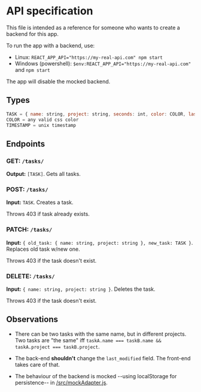 # API specification

This file is intended as a reference for someone who wants to create a backend for this app.

To run the app with a backend, use:

- Linux: `REACT_APP_API="https://my-real-api.com" npm start`
- Windows (powershell): `$env:REACT_APP_API="https://my-real-api.com"` and `npm start`

The app will disable the mocked backend.

## Types

```js
TASK = { name: string, project: string, seconds: int, color: COLOR, last_modified: TIMESTAMP }
COLOR = any valid css color
TIMESTAMP = unix timestamp
```

## Endpoints

### GET: `/tasks/`

**Output:** `[TASK]`. Gets all tasks.

### POST: `/tasks/`

**Input:** `TASK`. Creates a task.

Throws 403 if task already exists.

### PATCH: `/tasks/`

**Input:** `{ old_task: { name: string, project: string }, new_task: TASK }`. Replaces old task w/new one.

Throws 403 if the task doesn't exist.

### DELETE: `/tasks/`

**Input:** `{ name: string, project: string }`. Deletes the task.

Throws 403 if the task doesn't exist.

## Observations

- There can be two tasks with the same name, but in different projects. Two tasks are "the same" iff `taskA.name === taskB.name && taskA.project === taskB.project`.

- The back-end **shouldn't** change the `last_modified` field. The front-end takes care of that.

- The behaviour of the backend is mocked --using localStorage for persistence-- in [/src/mockAdapter.js](src/mockAdapter.js).
